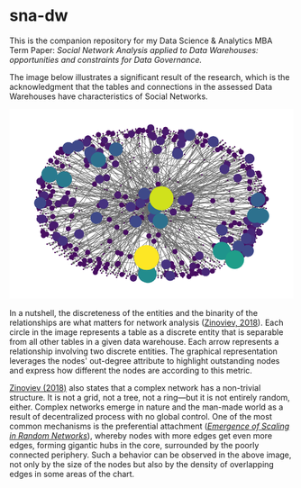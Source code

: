 # sna-dw

This is the companion repository for my Data Science & Analytics MBA Term Paper: _Social
Network Analysis applied to Data Warehouses: opportunities and constraints for Data
Governance._

The image below illustrates a significant result of the research, which is the
acknowledgment that the tables and connections in the assessed Data Warehouses have
characteristics of Social Networks.

![N|Solid](img/sg1-out-degree-network.png "Social Network plot for Small Network 1")

In a nutshell, the discreteness of the entities and the binarity of the relationships are
what matters for network analysis ([Zinoviev, 2018][Zin18]). Each circle in the image
represents a table as a discrete entity that is separable from all other tables in a
given data warehouse. Each arrow represents a relationship involving two discrete
entities. The graphical representation leverages the nodes' out-degree attribute to
highlight outstanding nodes and express how different the nodes are according to this
metric.

[Zinoviev (2018)][Zin18] also states that a complex network has a non-trivial structure.
It is not a grid, not a tree, not a ring—but it is not entirely random, either. Complex
networks emerge in nature and the man-made world as a result of decentralized process
with no global control. One of the most common mechanisms is the preferential attachment
(_[Emergence of Scaling in Random Networks][BA99]_), whereby nodes with more edges get
even more edges, forming gigantic hubs in the core, surrounded by the poorly connected
periphery. Such a behavior can be observed in the above image, not only by the size of
the nodes but also by the density of overlapping edges in some areas of the chart.

[BA99]: https://doi.org/10.1126/science.286.5439.509
[Zin18]: https://pragprog.com/titles/dzcnapy/complex-network-analysis-in-python/
